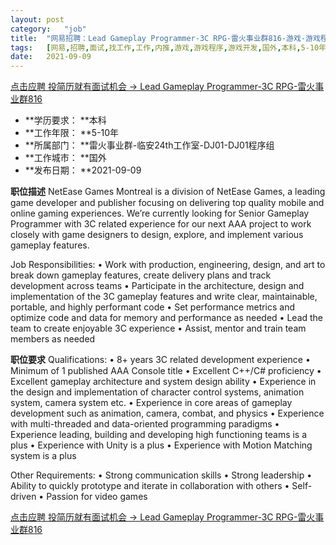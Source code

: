```yaml
---
layout:	post
category:	"job"
title:	"网易招聘：Lead Gameplay Programmer-3C RPG-雷火事业群816-游戏-游戏程序-游戏开发-国外本科5-10年"
tags:	[网易,招聘,面试,找工作,工作,内推,游戏,游戏程序,游戏开发,国外,本科,5-10年]
date:	2021-09-09
---
```


[点击应聘 投简历就有面试机会 -> Lead Gameplay Programmer-3C RPG-雷火事业群816](http://mobile.bole.netease.com/bole/boleDetail?id=32126&employeeId=346f03c3cda5f04c&key=all)



- **学历要求： **本科
- **工作年限： **5-10年
- **所属部门： **雷火事业群-临安24th工作室-DJ01-DJ01程序组
- **工作城市： **国外
- **发布日期： **2021-09-09



**职位描述**
NetEase Games Montreal is a division of NetEase Games, a leading game developer and publisher focusing on delivering top quality mobile and online gaming experiences. We’re currently looking for Senior Gameplay Programmer with 3C related experience for our next AAA project to work closely with game designers to design, explore, and implement various gameplay features.

Job Responsibilities:
•	Work with production, engineering, design, and art to break down gameplay features, create delivery plans and track development across teams
•	Participate in the architecture, design and implementation of the 3C gameplay features and write clear, maintainable, portable, and highly performant code
•	Set performance metrics and optimize code and data for memory and performance as needed
•	Lead the team to create enjoyable 3C experience
•	Assist, mentor and train team members as needed



**职位要求**
Qualifications:
•	8+ years 3C related development experience
•	Minimum of 1 published AAA Console title
•	Excellent C++/C# proficiency
•	Excellent gameplay architecture and system design ability
•	Experience in the design and implementation of character control systems, animation system, camera system etc.
•	Experience in core areas of gameplay development such as animation, camera, combat, and physics
•	Experience with multi-threaded and data-oriented programming paradigms
•	Experience leading, building and developing high functioning teams is a plus
•	Experience with Unity is a plus
•	Experience with Motion Matching system is a plus

Other Requirements:
•	Strong communication skills
•	Strong leadership
•	Ability to quickly prototype and iterate in collaboration with others
•	Self-driven
•	Passion for video games



[点击应聘 投简历就有面试机会 -> Lead Gameplay Programmer-3C RPG-雷火事业群816](http://mobile.bole.netease.com/bole/boleDetail?id=32126&employeeId=346f03c3cda5f04c&key=all)